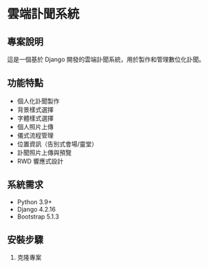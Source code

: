 # 雲端訃聞系統

## 專案說明
這是一個基於 Django 開發的雲端訃聞系統，用於製作和管理數位化訃聞。

## 功能特點
- 個人化訃聞製作
- 背景樣式選擇
- 字體樣式選擇
- 個人照片上傳
- 儀式流程管理
- 位置資訊（告別式會場/靈堂）
- 訃聞照片上傳與預覽
- RWD 響應式設計

## 系統需求
- Python 3.9+
- Django 4.2.16
- Bootstrap 5.1.3

## 安裝步驟
1. 克隆專案
